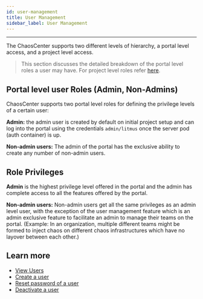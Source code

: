 ```yaml
---
id: user-management
title: User Management
sidebar_label: User Management
---
```


---

The ChaosCenter supports two different levels of hierarchy, a portal level access, and a project level access.

> This section discusses the detailed breakdown of the portal level roles a user may have. For project level roles refer [here](teaming.md).

## Portal level user Roles (Admin, Non-Admins)

ChaosCenter supports two portal level roles for defining the privilege levels of a certain user:

**Admin:** the admin user is created by default on initial project setup and can log into the portal using the credentials `admin/litmus` once the server pod (auth container) is up.

**Non-admin users:** The admin of the portal has the exclusive ability to create any number of non-admin users.

## Role Privileges

**Admin** is the highest privilege level offered in the portal and the admin has complete access to all the features offered by the portal.

**Non-admin users:** Non-admin users get all the same privileges as an admin level user, with the exception of the user management feature which is an admin exclusive feature to facilitate an admin to manage their teams on the portal. (Example: In an organization, multiple different teams might be formed to inject chaos on different chaos infrastructures which have no layover between each other.)

## Learn more

- [View Users](../user-guides/view-user.md)
- [Create a user](../user-guides/create-user.md)
- [Reset password of a user](../user-guides/reset-password.md)
- [Deactivate a user](../user-guides/deactivate-user.md)
